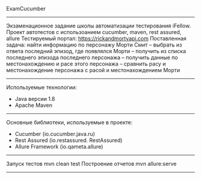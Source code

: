 ExamCucumber
____________________________________________________________________________________
Экзаменационное задание школы автоматизации тестирования iFellow.
Проект автотестов с использоанием cucumber, maven, rest assured, allure 
Тестируемый портал: https://rickandmortyapi.com
Поставленная задача: найти информацию по персонажу Морти Смит – выбрать из ответа последний эпизод, где появлялся Морти – получить из списка последнего эпизода последнего персонажа – получить данные по местонахождению и расе этого персонажа – сравнить расу и местонахождение персонажа с расой и местонахождением Морти
___________________________________________________________________________________
Используемые технологии:
- Java версии 1.8
- Apache Maven
____________________________________________________________________________________
Основные библиотеки, используемые в проекте:
- Cucumber (io.cucumber.java.ru) 
- Rest Assured (io.restassured. RestAssured)
- Allure Framework (io.qameta.allure) 
_____________________________________________________________________________________
Запуск тестов 
mvn clean test
Построение отчетов
mvn allure:serve
_____________________________________________________________________________________
